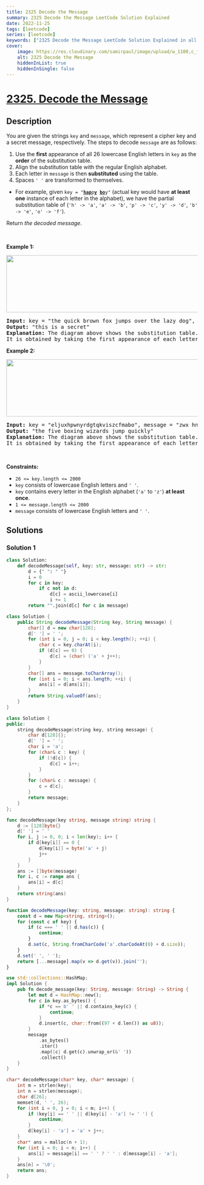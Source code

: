 ```yaml
---
title: 2325 Decode the Message
summary: 2325 Decode the Message LeetCode Solution Explained
date: 2022-11-25
tags: [leetcode]
series: [leetcode]
keywords: ["2325 Decode the Message LeetCode Solution Explained in all languages", "2325 Decode the Message", "LeetCode", "leetcode solution in Python3 C++ Java Go PHP Ruby Swift TypeScript Rust C# JavaScript C", "GeeksforGeeks", "InterviewBit", "Coding Ninjas", "HackerRank", "HackerEarth", "CodeChef", "TopCoder", "AlgoExpert", "freeCodeCamp", "Codeforces", "GitHub", "AtCoder", "Samir Paul"]
cover:
    image: https://res.cloudinary.com/samirpaul/image/upload/w_1100,c_fit,co_rgb:FFFFFF,l_text:Arial_75_bold:2325 Decode the Message - Solution Explained/problem-solving.webp
    alt: 2325 Decode the Message
    hiddenInList: true
    hiddenInSingle: false
---
```



# [2325. Decode the Message](https://leetcode.com/problems/decode-the-message)


## Description

<p>You are given the strings <code>key</code> and <code>message</code>, which represent a cipher key and a secret message, respectively. The steps to decode <code>message</code> are as follows:</p>

<ol>
	<li>Use the <strong>first</strong> appearance of all 26 lowercase English letters in <code>key</code> as the <strong>order</strong> of the substitution table.</li>
	<li>Align the substitution table with the regular English alphabet.</li>
	<li>Each letter in <code>message</code> is then <strong>substituted</strong> using the table.</li>
	<li>Spaces <code>&#39; &#39;</code> are transformed to themselves.</li>
</ol>

<ul>
	<li>For example, given <code>key = &quot;<u><strong>hap</strong></u>p<u><strong>y</strong></u> <u><strong>bo</strong></u>y&quot;</code> (actual key would have <strong>at least one</strong> instance of each letter in the alphabet), we have the partial substitution table of (<code>&#39;h&#39; -&gt; &#39;a&#39;</code>, <code>&#39;a&#39; -&gt; &#39;b&#39;</code>, <code>&#39;p&#39; -&gt; &#39;c&#39;</code>, <code>&#39;y&#39; -&gt; &#39;d&#39;</code>, <code>&#39;b&#39; -&gt; &#39;e&#39;</code>, <code>&#39;o&#39; -&gt; &#39;f&#39;</code>).</li>
</ul>

<p>Return <em>the decoded message</em>.</p>

<p>&nbsp;</p>
<p><strong class="example">Example 1:</strong></p>
<img alt="" src="https://spcdn.pages.dev/leetcode/problems/2325.Decode%20the%20Message/images/ex1new4.jpg" style="width: 752px; height: 150px;" />
<pre>
<strong>Input:</strong> key = &quot;the quick brown fox jumps over the lazy dog&quot;, message = &quot;vkbs bs t suepuv&quot;
<strong>Output:</strong> &quot;this is a secret&quot;
<strong>Explanation:</strong> The diagram above shows the substitution table.
It is obtained by taking the first appearance of each letter in &quot;<u><strong>the</strong></u> <u><strong>quick</strong></u> <u><strong>brown</strong></u> <u><strong>f</strong></u>o<u><strong>x</strong></u> <u><strong>j</strong></u>u<u><strong>mps</strong></u> o<u><strong>v</strong></u>er the <u><strong>lazy</strong></u> <u><strong>d</strong></u>o<u><strong>g</strong></u>&quot;.
</pre>

<p><strong class="example">Example 2:</strong></p>
<img alt="" src="https://spcdn.pages.dev/leetcode/problems/2325.Decode%20the%20Message/images/ex2new.jpg" style="width: 754px; height: 150px;" />
<pre>
<strong>Input:</strong> key = &quot;eljuxhpwnyrdgtqkviszcfmabo&quot;, message = &quot;zwx hnfx lqantp mnoeius ycgk vcnjrdb&quot;
<strong>Output:</strong> &quot;the five boxing wizards jump quickly&quot;
<strong>Explanation:</strong> The diagram above shows the substitution table.
It is obtained by taking the first appearance of each letter in &quot;<u><strong>eljuxhpwnyrdgtqkviszcfmabo</strong></u>&quot;.
</pre>

<p>&nbsp;</p>
<p><strong>Constraints:</strong></p>

<ul>
	<li><code>26 &lt;= key.length &lt;= 2000</code></li>
	<li><code>key</code> consists of lowercase English letters and <code>&#39; &#39;</code>.</li>
	<li><code>key</code> contains every letter in the English alphabet (<code>&#39;a&#39;</code> to <code>&#39;z&#39;</code>) <strong>at least once</strong>.</li>
	<li><code>1 &lt;= message.length &lt;= 2000</code></li>
	<li><code>message</code> consists of lowercase English letters and <code>&#39; &#39;</code>.</li>
</ul>

## Solutions

### Solution 1

<!-- tabs:start -->

```python
class Solution:
    def decodeMessage(self, key: str, message: str) -> str:
        d = {" ": " "}
        i = 0
        for c in key:
            if c not in d:
                d[c] = ascii_lowercase[i]
                i += 1
        return "".join(d[c] for c in message)
```

```java
class Solution {
    public String decodeMessage(String key, String message) {
        char[] d = new char[128];
        d[' '] = ' ';
        for (int i = 0, j = 0; i < key.length(); ++i) {
            char c = key.charAt(i);
            if (d[c] == 0) {
                d[c] = (char) ('a' + j++);
            }
        }
        char[] ans = message.toCharArray();
        for (int i = 0; i < ans.length; ++i) {
            ans[i] = d[ans[i]];
        }
        return String.valueOf(ans);
    }
}
```

```cpp
class Solution {
public:
    string decodeMessage(string key, string message) {
        char d[128]{};
        d[' '] = ' ';
        char i = 'a';
        for (char& c : key) {
            if (!d[c]) {
                d[c] = i++;
            }
        }
        for (char& c : message) {
            c = d[c];
        }
        return message;
    }
};
```

```go
func decodeMessage(key string, message string) string {
	d := [128]byte{}
	d[' '] = ' '
	for i, j := 0, 0; i < len(key); i++ {
		if d[key[i]] == 0 {
			d[key[i]] = byte('a' + j)
			j++
		}
	}
	ans := []byte(message)
	for i, c := range ans {
		ans[i] = d[c]
	}
	return string(ans)
}
```

```ts
function decodeMessage(key: string, message: string): string {
    const d = new Map<string, string>();
    for (const c of key) {
        if (c === ' ' || d.has(c)) {
            continue;
        }
        d.set(c, String.fromCharCode('a'.charCodeAt(0) + d.size));
    }
    d.set(' ', ' ');
    return [...message].map(v => d.get(v)).join('');
}
```

```rust
use std::collections::HashMap;
impl Solution {
    pub fn decode_message(key: String, message: String) -> String {
        let mut d = HashMap::new();
        for c in key.as_bytes() {
            if *c == b' ' || d.contains_key(c) {
                continue;
            }
            d.insert(c, char::from((97 + d.len()) as u8));
        }
        message
            .as_bytes()
            .iter()
            .map(|c| d.get(c).unwrap_or(&' '))
            .collect()
    }
}
```

```c
char* decodeMessage(char* key, char* message) {
    int m = strlen(key);
    int n = strlen(message);
    char d[26];
    memset(d, ' ', 26);
    for (int i = 0, j = 0; i < m; i++) {
        if (key[i] == ' ' || d[key[i] - 'a'] != ' ') {
            continue;
        }
        d[key[i] - 'a'] = 'a' + j++;
    }
    char* ans = malloc(n + 1);
    for (int i = 0; i < n; i++) {
        ans[i] = message[i] == ' ' ? ' ' : d[message[i] - 'a'];
    }
    ans[n] = '\0';
    return ans;
}
```

<!-- tabs:end -->

<!-- end -->
